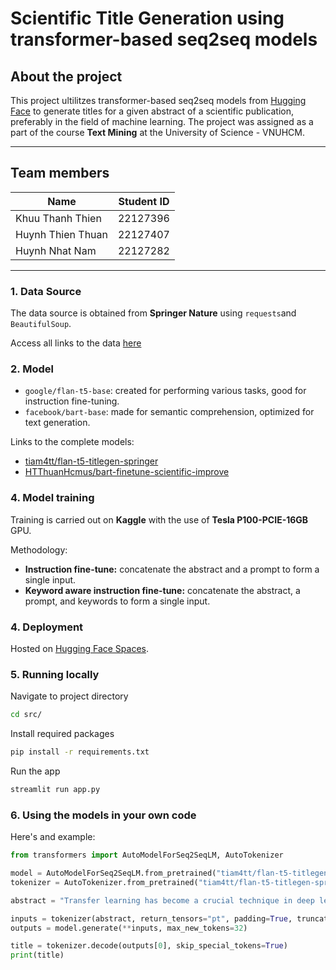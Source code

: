 # Scientific Title Generation using transformer-based seq2seq models

## About the project
This project ultilitzes transformer-based seq2seq models from [Hugging Face](https://huggingface.co/) to generate titles for a given abstract of a scientific publication, preferably in the field of machine learning. The project was assigned as a part of the course **Text Mining** at the University of Science - VNUHCM.

---

## Team members

| Name | Student ID |
| --- | --- |
| Khuu Thanh Thien | 22127396 |
| Huynh Thien Thuan | 22127407 |
| Huynh Nhat Nam | 22127282 |

---

### 1. Data Source
The data source is obtained from **Springer Nature** using `requests`and `BeautifulSoup`.

Access all links to the data [here](./springer_journal_data_url.txt)

### 2. Model

- `google/flan-t5-base`: created for performing various tasks, good for instruction fine-tuning.
- `facebook/bart-base`: made for semantic comprehension, optimized for text generation.

Links to the complete models:
- [tiam4tt/flan-t5-titlegen-springer](https://huggingface.co/tiam4tt/flan-t5-titlegen-springer)
- [HTThuanHcmus/bart-finetune-scientific-improve](https://huggingface.co/HTThuanHcmus/bart-finetune-scientific-improve)

### 4. Model training

Training is carried out on **Kaggle** with the use of **Tesla P100-PCIE-16GB** GPU.

Methodology:
- **Instruction fine-tune:** concatenate the abstract and a prompt to form a single input.
- **Keyword aware instruction fine-tune:** concatenate the abstract, a prompt, and keywords to form a single input.


### 4. Deployment

Hosted on [Hugging Face Spaces](https://huggingface.co/spaces/tiam4tt/title-generator-for-Machine-Learning-publications).

### 5. Running locally

Navigate to project directory
```bash
cd src/
```

Install required packages
```bash
pip install -r requirements.txt
```

Run the app
```bash
streamlit run app.py
```

### 6. Using the models in your own code
Here's and example:
```python
from transformers import AutoModelForSeq2SeqLM, AutoTokenizer

model = AutoModelForSeq2SeqLM.from_pretrained("tiam4tt/flan-t5-titlegen-springer")
tokenizer = AutoTokenizer.from_pretrained("tiam4tt/flan-t5-titlegen-springer")

abstract = "Transfer learning has become a crucial technique in deep learning, enabling models to leverage knowledge from pre-trained networks for improved performance on new tasks. In this study, we propose an optimized fine-tuning strategy for convolutional neural networks (CNNs), reducing training time while maintaining high accuracy. Experiments on CIFAR-10 show a 15% improvement in efficiency compared to standard fine-tuning methods, demonstrating the effectiveness of our approach."

inputs = tokenizer(abstract, return_tensors="pt", padding=True, truncation=True)
outputs = model.generate(**inputs, max_new_tokens=32)

title = tokenizer.decode(outputs[0], skip_special_tokens=True)
print(title)
```